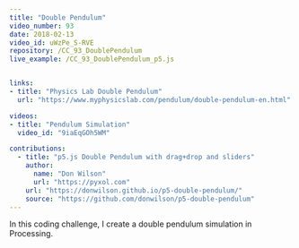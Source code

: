 ```yaml
---
title: "Double Pendulum"
video_number: 93
date: 2018-02-13
video_id: uWzPe_S-RVE
repository: /CC_93_DoublePendulum
live_example: /CC_93_DoublePendulum_p5.js


links:
- title: "Physics Lab Double Pendulum"
  url: "https://www.myphysicslab.com/pendulum/double-pendulum-en.html"

videos:
- title: "Pendulum Simulation"
  video_id: "9iaEqGOh5WM"

contributions:
  - title: "p5.js Double Pendulum with drag+drop and sliders"
    author:
      name: "Don Wilson"
      url: "https://pyxol.com"
    url: "https://donwilson.github.io/p5-double-pendulum/"
    source: "https://github.com/donwilson/p5-double-pendulum"
---
```


In this coding challenge, I create a double pendulum simulation in Processing.
